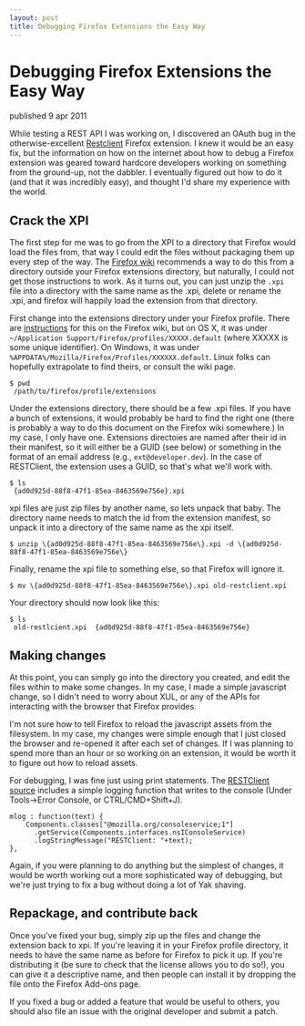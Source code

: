 ```yaml
---
layout: post
title: Debugging Firefox Extensions the Easy Way
---
```


# Debugging Firefox Extensions the Easy Way

<span class="pubdate">published 9 apr 2011</span>

While testing a REST API I was working on, I discovered an OAuth bug in the otherwise-excellent [Restclient][restclient] Firefox extension. I knew it would be an easy fix, but the information on how on the internet about how to debug a Firefox extension was geared toward hardcore developers working on something from the ground-up, not the dabbler. I eventually figured out how to do it (and that it was incredibly easy), and  thought I'd share my experience with the world. 	

## Crack the XPI

The first step for me was to go from the XPI to a directory that Firefox would load the files from, that way I could edit the files without packaging them up every step of the way. The [Firefox wiki][getting_started] recommends a way to do this from a directory outside your Firefox extensions directory, but naturally, I could not get those instructions to work. As it turns out, you can just unzip the `.xpi` file into a directory with the same name as the .xpi, delete or rename the .xpi, and firefox will happily load the extension from that directory.

First change into the extensions directory under your Firefox profile. There are [instructions][finding_profile] for this on the Firefox wiki, but on OS X, it was under `~/Application Support/Firefox/profiles/XXXXX.default` (where XXXXX is some unique identifier). On Windows, it was under `%APPDATA%/Mozilla/Firefox/Profiles/XXXXXX.default`. Linux folks can hopefully extrapolate to find theirs, or consult the wiki page.

    $ pwd
     /path/to/firefox/profile/extensions

Under the extensions directory, there should be a few .xpi files. If you have a bunch of extensions, it would probably be hard to find the right one (there is probably a way to do this document on the Firefox wiki somewhere.) In my case, I only have one. Extensions directoies are named after their id in their manifest, so it will either be a GUID (see below) or something in the format of an email address (e.g., `ext@developer.dev`). In the case of RESTClient, the extension uses a GUID, so that's what we'll work with.

    $ ls 
     {ad0d925d-88f8-47f1-85ea-8463569e756e}.xpi

xpi files are just zip files by another name, so lets unpack that baby. The directory name needs to match the id from the extension manifest, so unpack it into a directory of the same name as the xpi itself.

    $ unzip \{ad0d925d-88f8-47f1-85ea-8463569e756e\}.xpi -d \{ad0d925d-88f8-47f1-85ea-8463569e756e\}

Finally, rename the xpi file to something else, so that Firefox will ignore it.

    $ mv \{ad0d925d-88f8-47f1-85ea-8463569e756e\}.xpi old-restclient.xpi

Your directory should now look like this:

    $ ls
	 old-restlcient.xpi  {ad0d925d-88f8-47f1-85ea-8463569e756e}

## Making changes

At this point, you can simply go into the directory you created, and edit the files within to make some changes. In my case, I made a simple javascript change, so I didn't need to worry about XUL, or any of the APIs for interacting with the browser that Firefox provides.

I'm not sure how to tell Firefox to reload the javascript assets from the filesystem. In my case, my changes were simple enough that I just closed the browser and re-opened it after each set of changes. If I was planning to spend more than an hour or so working on an extension, it would be worth it to figure out how to reload assets.

For debugging, I was fine just using print statements. The [RESTClient source][rc-debug] includes a simple logging function that writes to the console (Under Tools->Error Console, or CTRL/CMD+Shift+J).

    mlog : function(text) {
        Components.classes["@mozilla.org/consoleservice;1"]
          .getService(Components.interfaces.nsIConsoleService)
          .logStringMessage("RESTClient: "+text);
    },

Again, if you were planning to do anything but the simplest of changes, it would be worth working out a more sophisticated way of debugging, but we're just trying to fix a bug without doing a lot of Yak shaving.

## Repackage, and contribute back

Once you've fixed your bug, simply zip up the files and change the extension back to xpi. If you're leaving it in your Firefox profile directory, it needs to have the same name as before for Firefox to pick it up. If you're distributing it (be sure to check that the license allows you to do so!), you can give it a descriptive name, and then people can install it by dropping the file onto the Firefox Add-ons page.

If you fixed a bug or added a feature that would be useful to others, you should also file an issue with the original developer and submit a patch. 


[restclient]: https://addons.mozilla.org/en-us/firefox/addon/restclient/
[getting_started]: https://developer.mozilla.org/en/Building_an_Extension
[finding_profile]: http://support.mozilla.com/en-US/kb/Profiles#w_how-do-i-find-my-profile
[rc-debug]: https://github.com/chao/RESTClient/blob/master/content/util.js#L5

